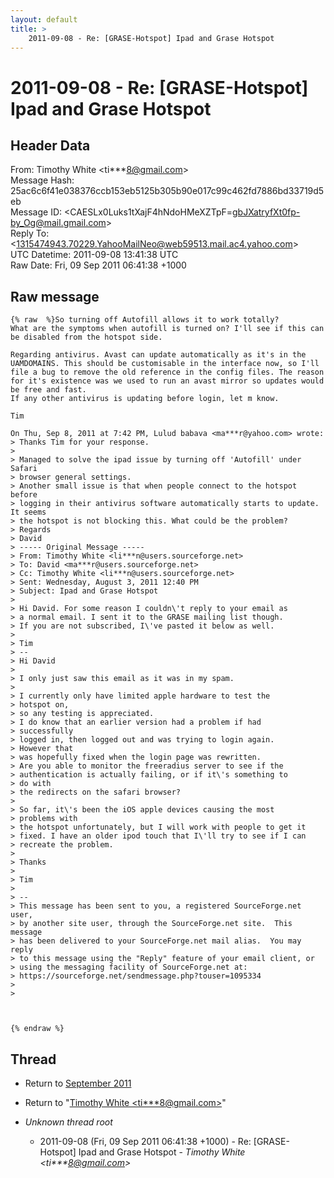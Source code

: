 ```yaml
---
layout: default
title: >
    2011-09-08 - Re: [GRASE-Hotspot] Ipad and Grase Hotspot
---
```


# 2011-09-08 - Re: [GRASE-Hotspot] Ipad and Grase Hotspot

## Header Data

From: Timothy White \<ti***8@gmail.com\><br>
Message Hash: 25ac6c6f41e038376ccb153eb5125b305b90e017c99c462fd7886bd33719d5eb<br>
Message ID: \<CAESLx0Luks1tXajF4hNdoHMeXZTpF=gbJXatryfXt0fp-by_Og@mail.gmail.com\><br>
Reply To: \<1315474943.70229.YahooMailNeo@web59513.mail.ac4.yahoo.com\><br>
UTC Datetime: 2011-09-08 13:41:38 UTC<br>
Raw Date: Fri, 09 Sep 2011 06:41:38 +1000<br>

## Raw message

```
{% raw  %}So turning off Autofill allows it to work totally?
What are the symptoms when autofill is turned on? I'll see if this can
be disabled from the hotspot side.

Regarding antivirus. Avast can update automatically as it's in the
UAMDOMAINS. This should be customisable in the interface now, so I'll
file a bug to remove the old reference in the config files. The reason
for it's existence was we used to run an avast mirror so updates would
be free and fast.
If any other antivirus is updating before login, let m know.

Tim

On Thu, Sep 8, 2011 at 7:42 PM, Lulud babava <ma***r@yahoo.com> wrote:
> Thanks Tim for your response.
>
> Managed to solve the ipad issue by turning off 'Autofill' under Safari
> browser general settings.
> Another small issue is that when people connect to the hotspot before
> logging in their antivirus software automatically starts to update. It seems
> the hotspot is not blocking this. What could be the problem?
> Regards
> David
> ----- Original Message -----
> From: Timothy White <li***n@users.sourceforge.net>
> To: David <ma***r@users.sourceforge.net>
> Cc: Timothy White <li***n@users.sourceforge.net>
> Sent: Wednesday, August 3, 2011 12:40 PM
> Subject: Ipad and Grase Hotspot
>
> Hi David. For some reason I couldn\'t reply to your email as
> a normal email. I sent it to the GRASE mailing list though.
> If you are not subscribed, I\'ve pasted it below as well.
>
> Tim
> --
> Hi David
>
> I only just saw this email as it was in my spam.
>
> I currently only have limited apple hardware to test the
> hotspot on,
> so any testing is appreciated.
> I do know that an earlier version had a problem if had
> successfully
> logged in, then logged out and was trying to login again.
> However that
> was hopefully fixed when the login page was rewritten.
> Are you able to monitor the freeradius server to see if the
> authentication is actually failing, or if it\'s something to
> do with
> the redirects on the safari browser?
>
> So far, it\'s been the iOS apple devices causing the most
> problems with
> the hotspot unfortunately, but I will work with people to get it
> fixed. I have an older ipod touch that I\'ll try to see if I can
> recreate the problem.
>
> Thanks
>
> Tim
>
> --
> This message has been sent to you, a registered SourceForge.net user,
> by another site user, through the SourceForge.net site.  This message
> has been delivered to your SourceForge.net mail alias.  You may reply
> to this message using the "Reply" feature of your email client, or
> using the messaging facility of SourceForge.net at:
> https://sourceforge.net/sendmessage.php?touser=1095334
>
>



{% endraw %}
```

## Thread

+ Return to [September 2011](/archive/2011/09)

+ Return to "[Timothy White <ti***8<span>@</span>gmail.com>](/authors/ti___8_at_gmail_com)"

+ _Unknown thread root_
  + 2011-09-08 (Fri, 09 Sep 2011 06:41:38 +1000) - Re: [GRASE-Hotspot] Ipad and Grase Hotspot - _Timothy White \<ti***8@gmail.com\>_


